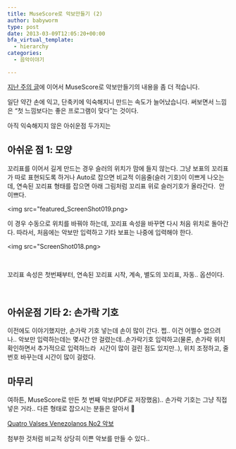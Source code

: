 ```yaml
---
title: MuseScore로 악보만들기 (2)
author: babyworm
type: post
date: 2013-03-09T12:05:20+00:00
bfa_virtual_template:
  - hierarchy
categories:
  - 음악이야기

---
```

[지난 주의 글][1]에 이어서 MuseScore로 악보만들기의 내용을 좀 더 적습니다.

일단 약간 손에 익고, 단축키에 익숙해지니 만드는 속도가 늘어났습니다. 써보면서 느낌은 “첫 느낌보다는 좋은 프로그램이 맞다”는 것이다.

아직 익숙해지지 않은 아쉬운점 두가지는

## 아쉬운 점 1: 모양

꼬리표를 이어서 길게 만드는 경우 슬러의 위치가 맘에 들지 않는다. 그냥 보표의 꼬리표가 따로 표현되도록 하거나 Auto로 잡으면 비교적 이음줄(슬러 기호)이 이쁘게 나오는데, 연속된 꼬리표 형태를 잡으면 아래 그림처럼 꼬리표 위로 슬러기호가 올라간다.  안 이쁘다.

<img src="featured_ScreenShot019.png>

이 경우 수동으로 위치를 바꿔야 하는데, 꼬리표 속성을 바꾸면 다시 처음 위치로 돌아간다. 따라서, 처음에는 악보만 입력하고 기타 보표는 나중에 입력해야 한다.

<img src="ScreenShot018.png>

 

꼬리표 속성은 첫번째부터, 연속된 꼬리표 시작, 계속, 별도의 꼬리표, 자동.. 옵션이다.

 

## 아쉬운점 기타 2: 손가락 기호

이전에도 이야기했지만, 손가락 기호 넣는데 손이 많이 간다. 쩝.. 이건 어쩔수 없으려나.. 악보만 입력하는데는 몇시간 안 걸렸는데..손가락기호 입력하고(물론, 손가락 위치 확인하면서 추가적으로 입력하느라  시간이 많이 걸린 점도 있지만..), 위치 조정하고, 줄 번호 바꾸는데 시간이 많이 걸렸다.


## 마무리

여하튼, MuseScore로 만든 첫 번째 악보(PDF로 저장했음).. 손가락 기호는 그냥 직접 넣은 거라.. 다른 형태로 잡으시는 분들은 알아서 🙂

[Quatro Valses Venezolanos No2 악보](/files/Quatro_Valses_Venezolanos_No2.pdf)

첨부한 것처럼 비교적 상당히 이쁜 악보를 만들 수 있다..



 [1]: http://babyworm.net/wordpress/?p=1750
